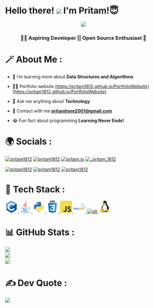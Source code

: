 <h1 align="left">Hello there! <img src="https://github.com/TheDudeThatCode/TheDudeThatCode/blob/master/Assets/Hi.gif" width="40"> I'm Pritam!😇</h1>

<div align="center">
  <img src="https://media.giphy.com/media/dWesBcTLavkZuG35MI/giphy.gif" width="480">
</div>

<h3 align="center">👨‍🎓 Aspiring Developer || Open Source Enthusiast 🌟</h3>

# 🪄 About Me :

- 🌱 I’m learning more about **Data Structures and Algorithms**

- 👨‍💻 Portfolio website [https://pritam1812.github.io/PortfolioWebsite](https://pritam1812.github.io/PortfolioWebsite)

- 💬 Ask me anything about **Technology**

- 📩 Contact with me **pritamhore2001@gmail.com**

- 😂 Fun fact about programming **Learning Never Ends!**

# 🌍 Socials :

<p align="left">
  <a href="https://linkedin.com/in/pritam1812" target="blank"><img align="center" src="https://raw.githubusercontent.com/rahuldkjain/github-profile-readme-generator/master/src/images/icons/Social/linked-in-alt.svg" alt="pritam1812" height="30" width="40" /></a>
  <a href="https://fb.com/pritam1812" target="blank"><img align="center" src="https://raw.githubusercontent.com/rahuldkjain/github-profile-readme-generator/master/src/images/icons/Social/facebook.svg" alt="pritam1812" height="30" width="40" /></a>
  <a href="https://instagram.com/pritam.io" target="blank"><img align="center" src="https://raw.githubusercontent.com/rahuldkjain/github-profile-readme-generator/master/src/images/icons/Social/instagram.svg" alt="pritam.io" height="30" width="40" /></a>
  <a href="https://twitter.com/_pritam_1812" target="blank"><img align="center" src="https://raw.githubusercontent.com/rahuldkjain/github-profile-readme-generator/master/src/images/icons/Social/twitter.svg" alt="_pritam_1812" height="30" width="40" /></a>

  <a href="https://www.hackerrank.com/pritam1812" target="blank"><img align="center" src="https://raw.githubusercontent.com/rahuldkjain/github-profile-readme-generator/master/src/images/icons/Social/hackerrank.svg" alt="pritam1812" height="30" width="40" /></a>
  <a href="https://www.leetcode.com/pritam1812" target="blank"><img align="center" src="https://raw.githubusercontent.com/rahuldkjain/github-profile-readme-generator/master/src/images/icons/Social/leet-code.svg" alt="pritam1812" height="30" width="40" /></a>
  <a href="https://auth.geeksforgeeks.org/user/pritam1812" target="blank"><img align="center" src="https://raw.githubusercontent.com/rahuldkjain/github-profile-readme-generator/master/src/images/icons/Social/geeks-for-geeks.svg" alt="pritam1812" height="30" width="40" /></a>
</p>

# 👾 Tech Stack :

<p align="left"> 
<a href="https://www.cprogramming.com/" target="_blank" rel="noreferrer"> <img src="https://raw.githubusercontent.com/devicons/devicon/master/icons/c/c-original.svg" alt="c" width="40" height="40"/> </a>   <a href="https://www.java.com" target="_blank" rel="noreferrer"> <img src="https://raw.githubusercontent.com/devicons/devicon/master/icons/java/java-original.svg" alt="java" width="40" height="40"/> </a>   <a href="https://www.python.org" target="_blank" rel="noreferrer"> <img src="https://raw.githubusercontent.com/devicons/devicon/master/icons/python/python-original.svg" alt="python" width="40" height="40"/> </a>   <a href="https://www.w3schools.com/css/" target="_blank" rel="noreferrer"> <img src="https://raw.githubusercontent.com/devicons/devicon/master/icons/css3/css3-original-wordmark.svg" alt="css3" width="40" height="40"/>  </a>  <a href="https://developer.mozilla.org/en-US/docs/Web/JavaScript" target="_blank" rel="noreferrer"> <img src="https://raw.githubusercontent.com/devicons/devicon/master/icons/javascript/javascript-original.svg" alt="javascript" width="40" height="40"/>
  </a>  
<a href="https://www.mysql.com/" target="_blank" rel="noreferrer"> <img src="https://raw.githubusercontent.com/devicons/devicon/master/icons/mysql/mysql-original-wordmark.svg" alt="mysql" width="40" height="40"/> </a>  <a href="https://git-scm.com/" target="_blank" rel="noreferrer"> <img src="https://www.vectorlogo.zone/logos/git-scm/git-scm-icon.svg" alt="git" width="40" height="40"/> </a>   <a href="https://www.linux.org/" target="_blank" rel="noreferrer"> <img src="https://raw.githubusercontent.com/devicons/devicon/master/icons/linux/linux-original.svg" alt="linux" width="40" height="40"/> </a> </p>

# 📊 GitHub Stats :

![](https://github-readme-stats.vercel.app/api?username=Pritam1812&theme=dark&hide_border=true&include_all_commits=true&count_private=true)<br/>
![](https://github-readme-streak-stats.herokuapp.com/?user=Pritam1812&theme=dark&hide_border=true)<br/>
![](https://github-readme-stats.vercel.app/api/top-langs/?username=Pritam1812&theme=dark&hide_border=true&include_all_commits=true&count_private=true&layout=compact)

# ✍️ Dev Quote :

![](https://quotes-github-readme.vercel.app/api?type=horizontal&theme=dark)
